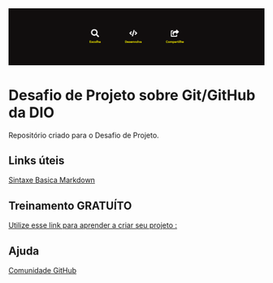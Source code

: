 <img src="assets/images/Test_1.png" width="700">

# Desafio de Projeto sobre Git/GitHub da DIO
Repositório criado para o Desafio de Projeto.

## Links úteis
[Sintaxe Basica Markdown](https://www.markdownguide.org/basic-syntax/)

## Treinamento GRATUÍTO
[Utilize esse link para aprender a criar seu projeto :](https://web.dio.me/home)

## Ajuda
[Comunidade GitHub](https://github.com/topics/comunidade)
